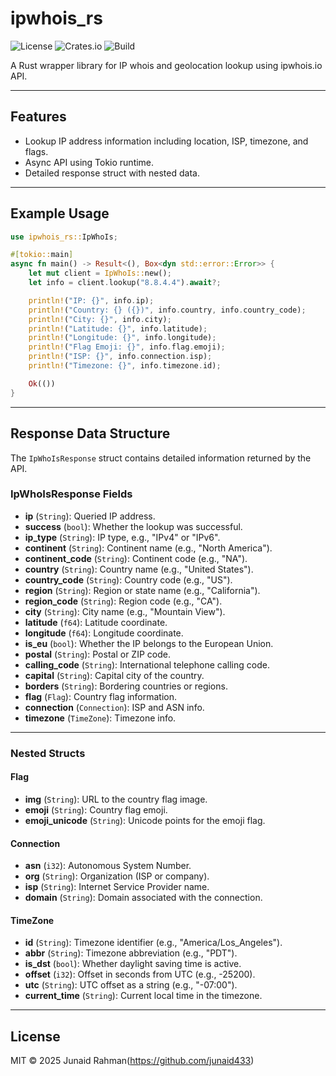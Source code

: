 # ipwhois_rs

![License](https://img.shields.io/crates/l/ipwhois_rs)
![Crates.io](https://img.shields.io/crates/v/ipwhois_rs)
![Build](https://img.shields.io/github/actions/workflow/status/Junaid433/ipwhois_rs/ci.yml?branch=master)

A Rust wrapper library for IP whois and geolocation lookup using ipwhois.io API.

---

## Features

- Lookup IP address information including location, ISP, timezone, and flags.
- Async API using Tokio runtime.
- Detailed response struct with nested data.

---

## Example Usage

```rust
use ipwhois_rs::IpWhoIs;

#[tokio::main]
async fn main() -> Result<(), Box<dyn std::error::Error>> {
    let mut client = IpWhoIs::new();
    let info = client.lookup("8.8.4.4").await?;

    println!("IP: {}", info.ip);
    println!("Country: {} ({})", info.country, info.country_code);
    println!("City: {}", info.city);
    println!("Latitude: {}", info.latitude);
    println!("Longitude: {}", info.longitude);
    println!("Flag Emoji: {}", info.flag.emoji);
    println!("ISP: {}", info.connection.isp);
    println!("Timezone: {}", info.timezone.id);

    Ok(())
}

````

---

## Response Data Structure

The `IpWhoIsResponse` struct contains detailed information returned by the API.

### IpWhoIsResponse Fields

- **ip** (`String`): Queried IP address.
- **success** (`bool`): Whether the lookup was successful.
- **ip_type** (`String`): IP type, e.g., "IPv4" or "IPv6".
- **continent** (`String`): Continent name (e.g., "North America").
- **continent_code** (`String`): Continent code (e.g., "NA").
- **country** (`String`): Country name (e.g., "United States").
- **country_code** (`String`): Country code (e.g., "US").
- **region** (`String`): Region or state name (e.g., "California").
- **region_code** (`String`): Region code (e.g., "CA").
- **city** (`String`): City name (e.g., "Mountain View").
- **latitude** (`f64`): Latitude coordinate.
- **longitude** (`f64`): Longitude coordinate.
- **is_eu** (`bool`): Whether the IP belongs to the European Union.
- **postal** (`String`): Postal or ZIP code.
- **calling_code** (`String`): International telephone calling code.
- **capital** (`String`): Capital city of the country.
- **borders** (`String`): Bordering countries or regions.
- **flag** (`Flag`): Country flag information.
- **connection** (`Connection`): ISP and ASN info.
- **timezone** (`TimeZone`): Timezone info.

---

### Nested Structs

#### Flag

- **img** (`String`): URL to the country flag image.
- **emoji** (`String`): Country flag emoji.
- **emoji_unicode** (`String`): Unicode points for the emoji flag.

#### Connection

- **asn** (`i32`): Autonomous System Number.
- **org** (`String`): Organization (ISP or company).
- **isp** (`String`): Internet Service Provider name.
- **domain** (`String`): Domain associated with the connection.

#### TimeZone

- **id** (`String`): Timezone identifier (e.g., "America/Los_Angeles").
- **abbr** (`String`): Timezone abbreviation (e.g., "PDT").
- **is_dst** (`bool`): Whether daylight saving time is active.
- **offset** (`i32`): Offset in seconds from UTC (e.g., -25200).
- **utc** (`String`): UTC offset as a string (e.g., "-07:00").
- **current_time** (`String`): Current local time in the timezone.

---

## License

MIT © 2025 Junaid Rahman(https://github.com/junaid433)
